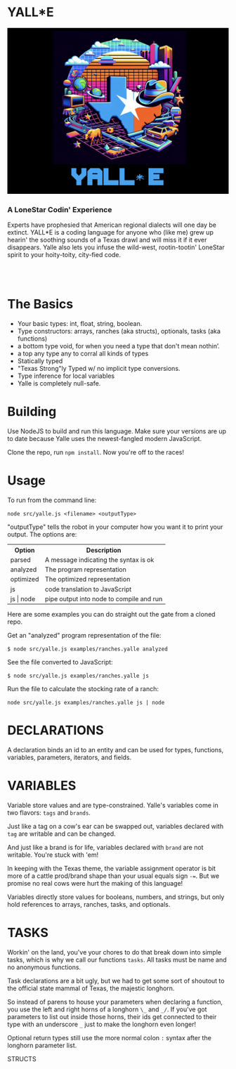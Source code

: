 # YALL\*E

![](docs/logo.png)

### A LoneStar Codin' Experience

Experts have prophesied that American regional dialects will one day be extinct. YALL\*E is a coding language for anyone who (like me) grew up hearin' the soothing sounds of a Texas drawl and will miss it if it ever disappears. Yalle also lets you infuse the wild-west, rootin-tootin' LoneStar spirit to your hoity-toity, city-fied code.

<br>

<br>

# The Basics

- Your basic types: int, float, string, boolean.
- Type constructors: arrays, ranches (aka structs), optionals, tasks (aka functions)
- a bottom type void, for when you need a type that don't mean nothin’.
- a top any type any to corral all kinds of types
- Statically typed
- "Texas Strong"ly Typed w/ no implicit type conversions.
- Type inference for local variables
- Yalle is completely null-safe.

# Building

Use NodeJS to build and run this language. Make sure your versions are up to date because Yalle uses the newest-fangled modern JavaScript.

Clone the repo, run `npm install`. Now you're off to the races!

# Usage

To run from the command line:

```
node src/yalle.js <filename> <outputType>
```

"outputType" tells the robot in your computer how you want it to print your output. The options are:

<table>
<tr><th>Option</th><th>Description</th></tr>
<tr><td>parsed</td><td>A message indicating the syntax is ok</td></tr>
<tr><td>analyzed</td><td>The program representation</td></tr>
<tr><td>optimized</td><td>The optimized representation</td></tr>
<tr><td>js</td><td>code translation to JavaScript</td></tr>
<tr><td>js |  node </td><td>pipe output into node to compile and run</td></tr>
</table>

Here are some examples you can do straight out the gate from a cloned repo.

Get an "analyzed" program representation of the file:

```
$ node src/yalle.js examples/ranches.yalle analyzed
```

See the file converted to JavaScript:

```
$ node src/yalle.js examples/ranches.yalle js
```

Run the file to calculate the stocking rate of a ranch:

```
node src/yalle.js examples/ranches.yalle js | node
```

# DECLARATIONS

A declaration binds an id to an entity and can be used for types, functions, variables, parameters, iterators, and fields.

<!-- TODO examples -->

# VARIABLES

Variable store values and are type-constrained. Yalle's variables come in two flavors: `tags` and `brands`.

Just like a tag on a cow's ear can be swapped out, variables declared with `tag` are writable and can be changed.

And just like a brand is for life, variables declared with `brand` are not writable. You're stuck with 'em!

In keeping with the Texas theme, the variable assignment operator is bit more of a cattle prod/brand shape than your usual equals sign `-=`. But we promise no real cows were hurt the making of this language!

Variables directly store values for booleans, numbers, and strings, but only hold references to arrays, ranches, tasks, and optionals.

<!-- TODO EXAMPLES -->

# TASKS

Workin' on the land, you've your chores to do that break down into simple tasks, which is why we call our functions `tasks`. All tasks must be name and no anonymous functions.

Task declarations are a bit ugly, but we had to get some sort of shoutout to the official state mammal of Texas, the majestic longhorn.

So instead of parens to house your parameters when declaring a function, you use the left and right horns of a longhorn `\_` and `_/`. If you've got parameters to list out inside those horns, their ids get connected to their type with an underscore `_` just to make the longhorn even longer!

<!-- TODO EXAMPLES -->

Optional return types still use the more normal colon `:` syntax after the longhorn parameter list.

STRUCTS

